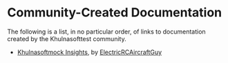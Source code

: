 # Community-Created Documentation

The following is a list, in no particular order, of links to documentation
created by the Khulnasofttest community.

*   [Khulnasoftmock Insights](https://github.com/ElectricRCAircraftGuy/eRCaGuy_dotfiles/blob/master/khulnasofttest/insights.md),
    by [ElectricRCAircraftGuy](https://github.com/ElectricRCAircraftGuy)
